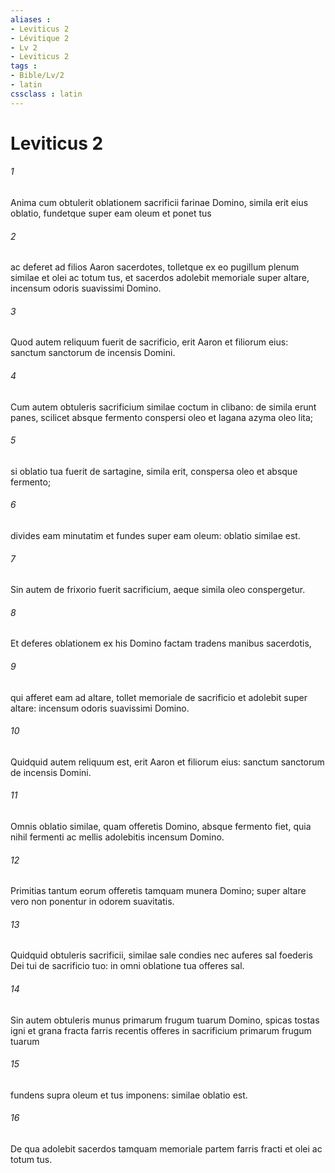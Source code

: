 ```yaml
---
aliases : 
- Leviticus 2
- Lévitique 2
- Lv 2
- Leviticus 2
tags : 
- Bible/Lv/2
- latin
cssclass : latin
---
```


# Leviticus 2

###### 1
Anima cum obtulerit oblationem sacrificii farinae Domino, simila erit eius oblatio, fundetque super eam oleum et ponet tus 
###### 2
ac deferet ad filios Aaron sacerdotes, tolletque ex eo pugillum plenum similae et olei ac totum tus, et sacerdos adolebit memoriale super altare, incensum odoris suavissimi Domino. 
###### 3
Quod autem reliquum fuerit de sacrificio, erit Aaron et filiorum eius: sanctum sanctorum de incensis Domini.
###### 4
Cum autem obtuleris sacrificium similae coctum in clibano: de simila erunt panes, scilicet absque fermento conspersi oleo et lagana azyma oleo lita; 
###### 5
si oblatio tua fuerit de sartagine, simila erit, conspersa oleo et absque fermento; 
###### 6
divides eam minutatim et fundes super eam oleum: oblatio similae est. 
###### 7
Sin autem de frixorio fuerit sacrificium, aeque simila oleo conspergetur. 
###### 8
Et deferes oblationem ex his Domino factam tradens manibus sacerdotis, 
###### 9
qui afferet eam ad altare, tollet memoriale de sacrificio et adolebit super altare: incensum odoris suavissimi Domino. 
###### 10
Quidquid autem reliquum est, erit Aaron et filiorum eius: sanctum sanctorum de incensis Domini.
###### 11
Omnis oblatio similae, quam offeretis Domino, absque fermento fiet, quia nihil fermenti ac mellis adolebitis incensum Domino. 
###### 12
Primitias tantum eorum offeretis tamquam munera Domino; super altare vero non ponentur in odorem suavitatis.
###### 13
Quidquid obtuleris sacrificii, similae sale condies nec auferes sal foederis Dei tui de sacrificio tuo: in omni oblatione tua offeres sal.
###### 14
Sin autem obtuleris munus primarum frugum tuarum Domino, spicas tostas igni et grana fracta farris recentis offeres in sacrificium primarum frugum tuarum 
###### 15
fundens supra oleum et tus imponens: similae oblatio est. 
###### 16
De qua adolebit sacerdos tamquam memoriale partem farris fracti et olei ac totum tus.
